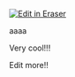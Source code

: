 <p><a target="_blank" href="https://app.eraser.io/workspace/iCD2AhDEy3uLO7j6kgm4" id="edit-in-eraser-github-link"><img alt="Edit in Eraser" src="https://firebasestorage.googleapis.com/v0/b/second-petal-295822.appspot.com/o/images%2Fgithub%2FOpen%20in%20Eraser.svg?alt=media&amp;token=968381c8-a7e7-472a-8ed6-4a6626da5501"></a></p>

aaaa

Very cool!!!

Edit more!!

<!--- Eraser file: https://app.eraser.io/workspace/iCD2AhDEy3uLO7j6kgm4 --->
